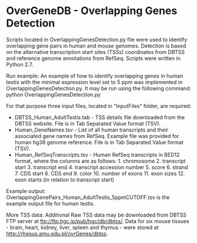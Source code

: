 # OverGeneDB - Overlapping Genes Detection

Scripts located in OverlappingGenesDetection.py file were used to identify overlapping gene pairs in human and mouse genomes. Detection is based on the alternative transcription start sites (TSSs) coordinates from DBTSS and reference genome annotations from RefSeq. Scripts were written in Python 2.7.

Run example:
An example of how to identify overlapping genes in human testis with the minimal expression level set to 5 ppm was implemented in OverlappingGenesDetection.py. It may be run using the following command:
python OverlappingGenesDetection.py

For that purpose three input files, located in "InputFiles" folder, are required:
- DBTSS_Human_AdultTestis.tab - TSS details file downloaded from the DBTSS website. File is in Tab Separated Value format (TSV).
- Human_GeneNames.tsv - List of all human transcripts and their associated gene names from RefSeq. Example file was provided for human hg38 genome reference. File is in Tab Separated Value format (TSV).
- Human_RefSeqTranscripts.tsv - Human RefSeq transcripts in BED12 format, where the columns are as follows:
		1. chromosome
		2. transcript start
		3. transcript end
		4. transcript accession number
		5. score
		6. strand
		7. CDS start
		8. CDS end
		9. color
		10. number of exons
		11. exon sizes
		12. exon starts (in relation to transcript start)

Example output:
OverlappingGenePairs_Human_AdultTestis_5ppmCUTOFF.tsv is the example output file for human testis.
		
More TSS data:
Additional Raw TSS data may be downloaded from DBTSS FTP server at ftp://ftp.hgc.jp/pub/hgc/db/dbtss/. Data for six mouse tissues - brain, heart, kidney, liver, spleen and thymus - were stored at http://rhesus.amu.edu.pl/ovrGenes/dbtss. 
